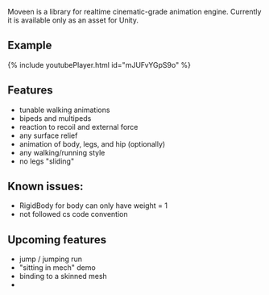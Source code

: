 Moveen is a library for realtime cinematic-grade animation engine. Currently it is available only as an asset for Unity.
## Example

{% include youtubePlayer.html id="mJUFvYGpS9o" %}

## Features
* tunable walking animations
* bipeds and multipeds
* reaction to recoil and external force
* any surface relief
* animation of body, legs, and hip (optionally)
* any walking/running style
* no legs "sliding"

## Known issues:
* RigidBody for body can only have weight = 1
* not followed cs code convention


## Upcoming features
* jump / jumping run
* "sitting in mech" demo
* binding to a skinned mesh
* 
